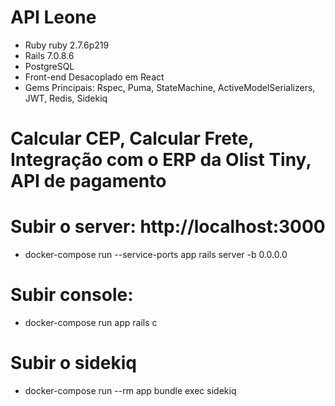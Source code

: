 # API Leone

* Ruby ruby 2.7.6p219
* Rails 7.0.8.6
* PostgreSQL
* Front-end Desacoplado em React
* Gems Principais: Rspec, Puma, StateMachine, ActiveModelSerializers, JWT, Redis, Sidekiq
# Calcular CEP, Calcular Frete, Integração com o ERP da Olist Tiny, API de pagamento

# Subir o server: http://localhost:3000
   - docker-compose run --service-ports app rails server -b 0.0.0.0
# Subir console:
   - docker-compose run app rails c
# Subir o sidekiq
   - docker-compose run --rm app bundle exec sidekiq

